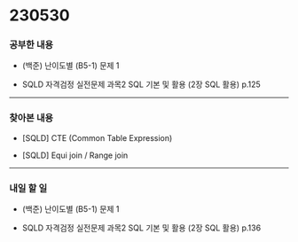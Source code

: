 # 230530

### 공부한 내용

- (백준) 난이도별 (B5-1) 문제 1

- SQLD 자격검정 실전문제 과목2 SQL 기본 및 활용 (2장 SQL 활용) p.125

---

### 찾아본 내용

- [SQLD] CTE (Common Table Expression)

- [SQLD] Equi join / Range join

---

### 내일 할 일

- (백준) 난이도별 (B5-1) 문제 1

- SQLD 자격검정 실전문제 과목2 SQL 기본 및 활용 (2장 SQL 활용) p.136
